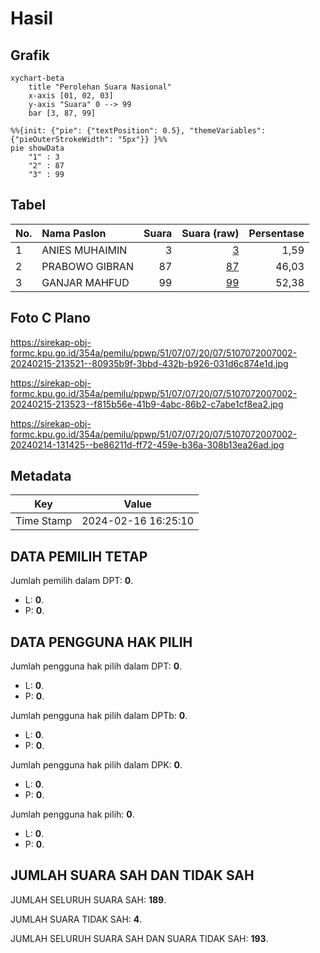 # Hasil

## Grafik

```mermaid
xychart-beta
    title "Perolehan Suara Nasional"
    x-axis [01, 02, 03]
    y-axis "Suara" 0 --> 99
    bar [3, 87, 99]
```

```mermaid
%%{init: {"pie": {"textPosition": 0.5}, "themeVariables": {"pieOuterStrokeWidth": "5px"}} }%%
pie showData
    "1" : 3
    "2" : 87
    "3" : 99
```

## Tabel

| No. | Nama Paslon    | Suara | Suara (raw) | Persentase |
|:--- |:-------------- | -----:| -----------:| ----------:|
| 1   | ANIES MUHAIMIN | 3     | [3][p-1]    | 1,59       |
| 2   | PRABOWO GIBRAN | 87    | [87][p-2]   | 46,03      |
| 3   | GANJAR MAHFUD  | 99    | [99][p-3]   | 52,38      |


[p-1]: https://github.com/gigit-pemilu/pemilu-2024/blob/main/pilpres/hitung-suara/sub/51-bali/sub/07-karangasem/sub/07-selat/sub/2007-peringsari/sub/002-tps/sub/paslon-1.txt
[p-2]: https://github.com/gigit-pemilu/pemilu-2024/blob/main/pilpres/hitung-suara/sub/51-bali/sub/07-karangasem/sub/07-selat/sub/2007-peringsari/sub/002-tps/sub/paslon-2.txt
[p-3]: https://github.com/gigit-pemilu/pemilu-2024/blob/main/pilpres/hitung-suara/sub/51-bali/sub/07-karangasem/sub/07-selat/sub/2007-peringsari/sub/002-tps/sub/paslon-3.txt

## Foto C Plano

https://sirekap-obj-formc.kpu.go.id/354a/pemilu/ppwp/51/07/07/20/07/5107072007002-20240215-213521--80935b9f-3bbd-432b-b926-031d6c874e1d.jpg

https://sirekap-obj-formc.kpu.go.id/354a/pemilu/ppwp/51/07/07/20/07/5107072007002-20240215-213523--f815b56e-41b9-4abc-86b2-c7abe1cf8ea2.jpg

https://sirekap-obj-formc.kpu.go.id/354a/pemilu/ppwp/51/07/07/20/07/5107072007002-20240214-131425--be86211d-ff72-459e-b36a-308b13ea26ad.jpg


## Metadata

| Key        | Value               |
| ---------- | ------------------- |
| Time Stamp | 2024-02-16 16:25:10 |


## DATA PEMILIH TETAP

Jumlah pemilih dalam DPT: **0**.
 * L: **0**.
 * P: **0**.

## DATA PENGGUNA HAK PILIH

Jumlah pengguna hak pilih dalam DPT: **0**.
 * L: **0**.
 * P: **0**.

Jumlah pengguna hak pilih dalam DPTb: **0**.
 * L: **0**.
 * P: **0**.

Jumlah pengguna hak pilih dalam DPK: **0**.
 * L: **0**.
 * P: **0**.

Jumlah pengguna hak pilih: **0**.
 * L: **0**.
 * P: **0**.

## JUMLAH SUARA SAH DAN TIDAK SAH

JUMLAH SELURUH SUARA SAH: **189**.

JUMLAH SUARA TIDAK SAH: **4**.

JUMLAH SELURUH SUARA SAH DAN SUARA TIDAK SAH: **193**.



